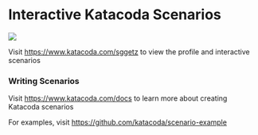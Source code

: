 # Interactive Katacoda Scenarios

[![](http://shields.katacoda.com/katacoda/sggetz/count.svg)](https://www.katacoda.com/sggetz "Get your profile on Katacoda.com")

Visit https://www.katacoda.com/sggetz to view the profile and interactive scenarios

### Writing Scenarios
Visit https://www.katacoda.com/docs to learn more about creating Katacoda scenarios

For examples, visit https://github.com/katacoda/scenario-example
